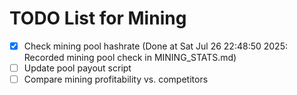 # TODO List for Mining

- [x] Check mining pool hashrate  (Done at Sat Jul 26 22:48:50 2025: Recorded mining pool check in MINING_STATS.md)
- [ ] Update pool payout script
- [ ] Compare mining profitability vs. competitors